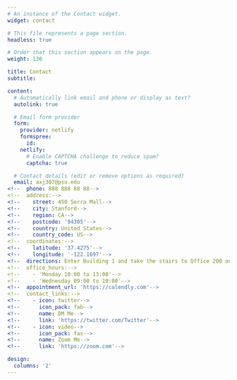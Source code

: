 ```yaml
---
# An instance of the Contact widget.
widget: contact

# This file represents a page section.
headless: true

# Order that this section appears on the page.
weight: 130

title: Contact
subtitle:

content:
  # Automatically link email and phone or display as text?
  autolink: true

  # Email form provider
  form:
    provider: netlify
    formspree:
      id:
    netlify:
      # Enable CAPTCHA challenge to reduce spam?
      captcha: true

  # Contact details (edit or remove options as required)
  email: axj307@psu.edu
<!--  phone: 888 888 88 88-->
<!--  address:-->
<!--    street: 450 Serra Mall-->
<!--    city: Stanford-->
<!--    region: CA-->
<!--    postcode: '94305'-->
<!--    country: United States-->
<!--    country_code: US-->
<!--  coordinates:-->
<!--    latitude: '37.4275'-->
<!--    longitude: '-122.1697'-->
<!--  directions: Enter Building 1 and take the stairs to Office 200 on Floor 2-->
<!--  office_hours:-->
<!--    - 'Monday 10:00 to 13:00'-->
<!--    - 'Wednesday 09:00 to 10:00'-->
<!--  appointment_url: 'https://calendly.com'-->
<!--  contact_links:-->
<!--    - icon: twitter-->
<!--      icon_pack: fab-->
<!--      name: DM Me-->
<!--      link: 'https://twitter.com/Twitter'-->
<!--    - icon: video-->
<!--      icon_pack: fas-->
<!--      name: Zoom Me-->
<!--      link: 'https://zoom.com'-->

design:
  columns: '2'
---
```

